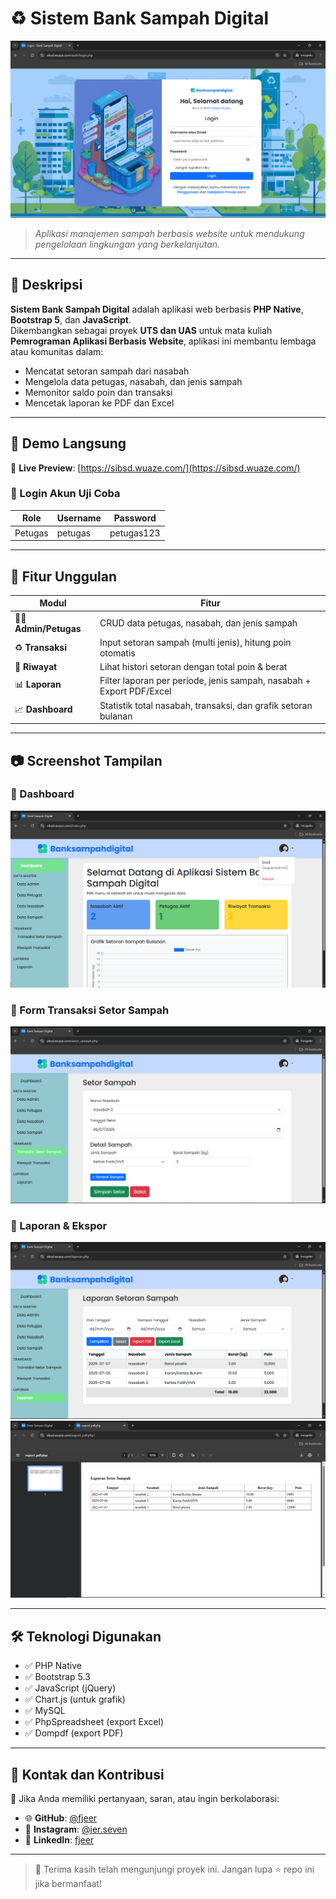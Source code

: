 # ♻️ Sistem Bank Sampah Digital

![Tampilan Dashboard](img/loginss.png)
> _Aplikasi manajemen sampah berbasis website untuk mendukung pengelolaan lingkungan yang berkelanjutan._

---

## 📌 Deskripsi

**Sistem Bank Sampah Digital** adalah aplikasi web berbasis **PHP Native**, **Bootstrap 5**, dan **JavaScript**.  
Dikembangkan sebagai proyek **UTS dan UAS** untuk mata kuliah **Pemrograman Aplikasi Berbasis Website**, aplikasi ini membantu lembaga atau komunitas dalam:

- Mencatat setoran sampah dari nasabah
- Mengelola data petugas, nasabah, dan jenis sampah
- Memonitor saldo poin dan transaksi
- Mencetak laporan ke PDF dan Excel

---

## 🚀 Demo Langsung

🔗 **Live Preview**: [https://sibsd.wuaze.com/](https://sibsd.wuaze.com/)

### 👤 Login Akun Uji Coba
| Role    | Username | Password    |
|---------|----------|-------------|
| Petugas | petugas  | petugas123  |

---

## 🎯 Fitur Unggulan

| Modul         | Fitur                                                                 |
|---------------|-----------------------------------------------------------------------|
| 🧑‍💼 **Admin/Petugas** | CRUD data petugas, nasabah, dan jenis sampah                        |
| ♻️ **Transaksi**      | Input setoran sampah (multi jenis), hitung poin otomatis         |
| 📄 **Riwayat**        | Lihat histori setoran dengan total poin & berat                 |
| 📊 **Laporan**        | Filter laporan per periode, jenis sampah, nasabah + Export PDF/Excel |
| 📈 **Dashboard**      | Statistik total nasabah, transaksi, dan grafik setoran bulanan |

---

## 📷 Screenshot Tampilan

### 🔹 Dashboard
![Dashboard](img/dashboard.png)

### 🔹 Form Transaksi Setor Sampah
![Form Setor](img/setor.png)

### 🔹 Laporan & Ekspor
![Laporan](img/laporan.png)
![Ekspor](img/expor.png)

---

## 🛠️ Teknologi Digunakan

- ✅ PHP Native
- ✅ Bootstrap 5.3
- ✅ JavaScript (jQuery)
- ✅ Chart.js (untuk grafik)
- ✅ MySQL
- ✅ PhpSpreadsheet (export Excel)
- ✅ Dompdf (export PDF)


---

## 🤝 Kontak dan Kontribusi

📧 Jika Anda memiliki pertanyaan, saran, atau ingin berkolaborasi:

- 🌐 **GitHub**: [@fjeer](https://github.com/fjeer)
- 📸 **Instagram**: [@jer.seven](https://instagram.com/jer.seven)
- 💼 **LinkedIn**: [fjeer](https://linkedin.com/in/fjeer)

---

> 💚 Terima kasih telah mengunjungi proyek ini. Jangan lupa ⭐ repo ini jika bermanfaat!

